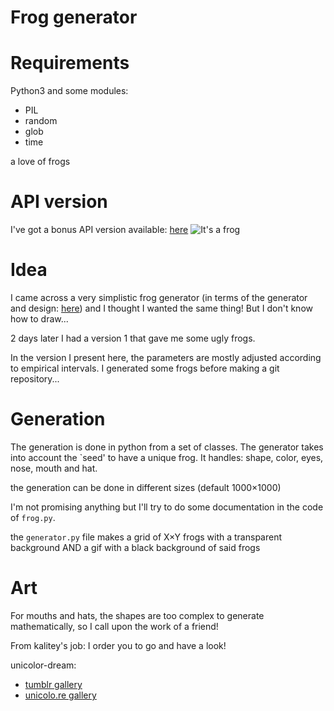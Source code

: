 # Frog generator

# Requirements
Python3 and some modules:
* PIL
* random
* glob
* time

a love of frogs

# API version

I've got a bonus API version available: [here](https://unicolo.re/api/frog)
![It's a frog](https://unicolo.re/api/frog)

# Idea

I came across a very simplistic frog generator (in terms of the generator and design: [here](https://frogitivity2.tumblr.com/post/185637054685/ready-to-start-yes-no)) and I thought I wanted the same thing! But I don't know how to draw...

2 days later I had a version 1 that gave me some ugly frogs.

In the version I present here, the parameters are mostly adjusted according to empirical intervals. I generated some frogs before making a git repository...

# Generation

The generation is done in python from a set of classes. The generator takes into account the `seed' to have a unique frog. It handles: shape, color, eyes, nose, mouth and hat.

the generation can be done in different sizes (default 1000×1000)

I'm not promising anything but I'll try to do some documentation in the code of `frog.py`.

the `generator.py` file makes a grid of X×Y frogs with a transparent background AND a gif with a black background of said frogs

# Art
For mouths and hats, the shapes are too complex to generate mathematically, so I call upon the work of a friend!

From kalitey's job: I order you to go and have a look!

unicolor-dream:
* [ tumblr gallery ](https://unicolor-dream.tumblr.com/)
* [ unicolo.re gallery ](https://gallery.unicolo.re)
